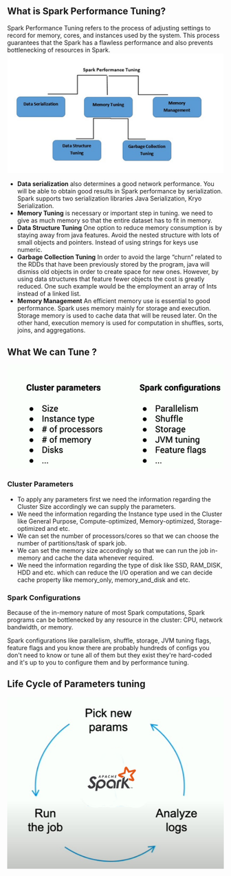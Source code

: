 ## What is Spark Performance Tuning?

Spark Performance Tuning refers to the process of adjusting settings to record for memory, cores, and instances used by the system. This process guarantees that the Spark has a flawless performance and also prevents bottlenecking of resources in Spark.
![Spark](https://github.com/gurditsingh/blog/blob/gh-pages/_screenshots/spark-tuning.jpg?raw=true)

 - **Data serialization** also determines a good network performance. You will be able to obtain good results in Spark performance by serialization. Spark supports two serialization libraries Java Serialization, Kryo Serialization.
 - **Memory Tuning** is necessary or important step in tuning. we need to give as much memory so that the entire dataset has to fit in memory.
 -  **Data Structure Tuning** One option to reduce memory consumption is by staying away from java features. Avoid the nested structure with lots of small objects and pointers. Instead of using strings for keys use numeric.
 -  **Garbage Collection Tuning** In order to avoid the large “churn” related to the RDDs that have been previously stored by the program, java will dismiss old objects in order to create space for new ones. However, by using data structures that feature fewer objects the cost is greatly reduced. One such example would be the employment an array of Ints instead of a linked list.
 -  **Memory Management** An efficient memory use is essential to good performance. Spark uses memory mainly for storage and execution. Storage memory is used to cache data that will be reused later. On the other hand, execution memory is used for computation in shuffles, sorts, joins, and aggregations.

## What We can Tune ?

![Spark](https://github.com/gurditsingh/blog/blob/gh-pages/_screenshots/spark-tuning2.png?raw=true)

### Cluster Parameters

 - To apply any parameters first we need the information regarding the Cluster Size accordingly we can supply the parameters.
 - We need the information regarding the Instance type used in the Cluster like General Purpose, Compute-optimized, Memory-optimized, Storage-optimized and etc.
 - We can set the number of processors/cores so that we can choose the number of partitions/task of spark job.
 - We can set the memory size accordingly so that we can run the job in-memory and cache the data whenever required.
 - We need the information regarding the type of disk like SSD, RAM_DISK, HDD and etc. which can reduce the I/O operation and we can decide cache property like memory_only, memory_and_disk and etc.  

### Spark Configurations
Because of the in-memory nature of most Spark computations, Spark programs can be bottlenecked by any resource in the cluster: CPU, network bandwidth, or memory. 

Spark configurations like parallelism, shuffle, storage, JVM tuning flags, feature flags and you know there are probably hundreds of configs you don't need to know or tune all of them but they exist they're hard-coded and it's up to you to configure them and by performance tuning.

## Life Cycle of Parameters tuning

![Spark](https://github.com/gurditsingh/blog/blob/gh-pages/_screenshots/spark-tuning-lifecycle.jpg?raw=true)








<!--stackedit_data:
eyJoaXN0b3J5IjpbLTE0MDI1MDQ2NjksMTYxOTEyNzE5OCwxOT
g4MzkzMzI4LDE4Nzc3Njk0NTUsMjAxNDA1Nzc4NSwtMTA1NTgx
NDgwNywtMTc3NjQxNTM3NCwxNjA2OTM2MDk3LDU4NDc3MzgzOS
wxNDM3MjkxNjQ1LC0yMDg4NzQ2NjEyLDM5MDgyNzY5NywtNjQw
Njg4NzY1LDQ1NDA5ODI5MCwtMTI0NTYxOTExNCwxNjI3ODU0MD
E3LC0xNzk3NzAyNjQ4LC0xNjU0MzAwMzUsNzg2MzgzNDg1LC03
MzAzNjEzMjddfQ==
-->